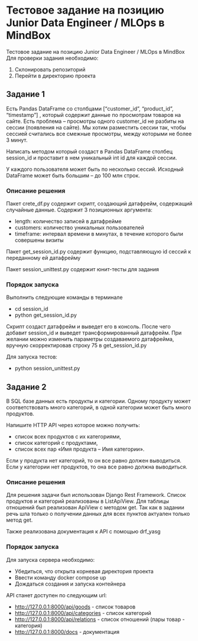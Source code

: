 # Тестовое задание на позицию Junior Data Engineer / MLOps в MindBox

Тестовое задание на позицию Junior Data Engineer / MLOps в MindBox
Для проверки задания необходимо:

1. Склонировать репозиторий
2. Перейти в директорию проекта

## Задание 1

Есть Pandas DataFrame со столбцами [“customer_id”, “product_id”, “timestamp”] , который содержит данные по просмотрам товаров на сайте. Есть проблема – просмотры одного customer_id не разбиты на сессии (появления на сайте). Мы хотим разместить сессии так, чтобы сессией считались все смежные просмотры, между которыми не более 3 минут.

Написать методом который создаст в Pandas DataFrame столбец session_id и проставит в нем уникальный int id для каждой сессии.

У каждого пользователя может быть по несколько сессий. Исходный DataFrame может быть большим – до 100 млн строк.

### Описание решения

Пакет crete_df.py содержит скрипт, создающий датафрейм, содержащий случайные данные. Содержит 3 позиционных аргумента:
- length: количество записей в датафрейме
- customers: количество уникальных пользователей
- timeframe: интервал времени в минутах, в течение которого были совершены визиты

Пакет get_session_id.py содержит функцию, подставляющую id сессий к переданному ей датафрейму

Пакет session_unittest.py содержит юнит-тесты для задания

### Порядок запуска

Выполнить следующие команды в терминале
- cd session_id
- python get_session_id.py

Скрипт создаст датафрейм и выведет его в консоль. После чего добавит session_id и выведет трансформированный датафрейм.
При желании можно изменить параметры создаваемого датафрейма, вручную скорректировав строку 75 в get_session_id.py

Для запуска тестов:
- python session_unittest.py

## Задание 2

В SQL базе данных есть продукты и категории. Одному продукту может соответствовать много категорий, в одной категории может быть много продуктов.

Напишите HTTP API через которое можно получить:

- список всех продуктов с их категориями,
- список категорий с продуктами,
- список всех пар «Имя продукта – Имя категории».

Если у продукта нет категорий, то он все равно должен выводиться. Если у категории нет продуктов, то она все равно должна выводиться.

### Описание решения

Для решения задачи был использован Django Rest Framework.
Список продуктов и категорий реализованы в ListApiView.
Для таблицы отношений был реализован ApiView с методом get.
Так как в задании речь шла только о получении данных для всех пунктов актуален только метод get.

Также реализована документация к API с помощью drf_yasg

### Порядок запуска

Для запуска сервера необходимо:
- Убедиться, что открыта корневая директория проекта
- Ввести команду docker compose up
- Дождаться создания и запуска контейнера

API станет доступен по следующим url:
- http://127.0.0.1:8000/api/goods - список товаров
- http://127.0.0.1:8000/api/categories - список категорий
- http://127.0.0.1:8000/api/relations - список отношений (пары товар - категория)
- http://127.0.0.1:8000/docs - документация